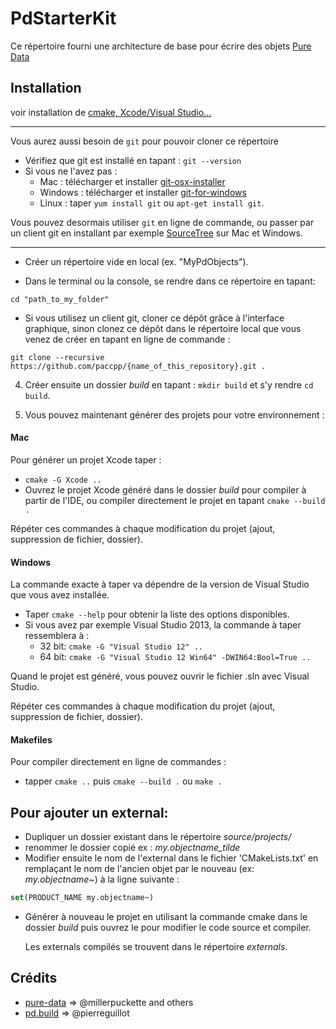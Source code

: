 # PdStarterKit

Ce répertoire fourni une architecture de base pour écrire des objets [Pure Data](https://puredata.info/)

## Installation

voir installation de [cmake, Xcode/Visual Studio...](https://github.com/paccpp/paccpp/blob/master/setup/readme.md)

---

Vous aurez aussi besoin de `git` pour pouvoir cloner ce répertoire

- Vérifiez que git est installé en tapant : `git --version`
- Si vous ne l'avez pas :
  - Mac : télécharger et installer [git-osx-installer](https://sourceforge.net/projects/git-osx-installer/)
  - Windows : télécharger et installer [git-for-windows](https://git-for-windows.github.io/)
  - Linux : taper `yum install git` ou `apt-get install git`.

Vous pouvez desormais utiliser `git` en ligne de commande, ou passer par un client git en installant par exemple [SourceTree](https://www.sourcetreeapp.com/) sur Mac et Windows.

---

- Créer un répertoire vide en local (ex. "MyPdObjects").

- Dans le terminal ou la console, se rendre dans ce répertoire en tapant:

```shell
cd "path_to_my_folder"
```

- Si vous utilisez un client git, cloner ce dépôt grâce à l'interface graphique, sinon clonez ce dépôt dans le répertoire local que vous venez de créer en tapant en ligne de commande :

```shell
git clone --recursive https://github.com/paccpp/{name_of_this_repository}.git .
```

4. Créer ensuite un dossier _build_ en tapant : `mkdir build` et s'y rendre `cd build`.

6. Vous pouvez maintenant générer des projets pour votre environnement :

#### Mac

Pour générer un projet Xcode taper :
- `cmake -G Xcode ..`
- Ouvrez le projet Xcode généré dans le dossier _build_ pour compiler à partir de l'IDE, ou compiler directement le projet en tapant `cmake --build .`

Répéter ces commandes à chaque modification du projet (ajout, suppression de fichier, dossier).

#### Windows

La commande exacte à taper va dépendre de la version de Visual Studio que vous avez installée.
- Taper `cmake --help` pour obtenir la liste des options disponibles.
- Si vous avez par exemple Visual Studio 2013, la commande à taper ressemblera à :
  * 32 bit: `cmake -G "Visual Studio 12" ..`
  * 64 bit: `cmake -G "Visual Studio 12 Win64" -DWIN64:Bool=True ..`

Quand le projet est généré, vous pouvez ouvrir le fichier .sln avec Visual Studio.

Répéter ces commandes à chaque modification du projet (ajout, suppression de fichier, dossier).

#### Makefiles

Pour compiler directement en ligne de commandes :
- tapper `cmake ..` puis `cmake --build .` ou `make .`

## Pour ajouter un external:

- Dupliquer un dossier existant dans le répertoire _source/projects/_
- renommer le dossier copié ex : _my.objectname_tilde_
- Modifier ensuite le nom de l'external dans le fichier 'CMakeLists.txt' en remplaçant le nom de l'ancien objet par le nouveau (ex: _my.objectname~_) à la ligne suivante :

```cmake
set(PRODUCT_NAME my.objectname~)
```

- Générer à nouveau le projet en utilisant la commande cmake dans le dossier _build_ puis ouvrez le pour modifier le code source et compiler.

  Les externals compilés se trouvent dans le répertoire _externals_.

## Crédits

- [pure-data](https://github.com/pure-data/pure-data) => @millerpuckette and others
- [pd.build](https://github.com/pierreguillot/pd.build) => @pierreguillot
